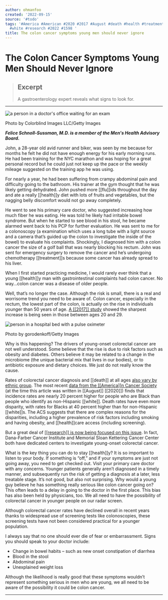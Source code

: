 ```yaml
---
author: ohmanfoo
created: '2022-09-15'
source: '#todo'
tags: '#America #American #2020 #2017 #August #death #health #treatment #2000 #flu
  #white #research #2022 #1598 '
title: The colon cancer symptoms young men should never ignore
---
```


# The Colon Cancer Symptoms Young Men Should Never Ignore

> ## Excerpt
> A gastroenterology expert reveals what signs to look for.

---
![a person in a doctor's office waiting for an exam](https://pocket-image-cache.com/direct?resize=w[[2000]]&url=https%3A%2F%2Fhips.hearstapps.com%2Fhmg-prod.s3.amazonaws.com%2Fimages%2Fmid-adult-man-sitting-on-an-examination-table-in-a-royalty-free-image-[[1598]]708740.jpg%3Fcrop%3D1.00xw%3A1.00xh%3B0%2C0%26resize%3D640%3A%2A)

Photo by Colorblind Images LLC/Getty Images

**_Felice Schnoll-Sussman, M.D. is a member of the Men's Health Advisory Board._**  

John, a 28-year old avid runner and biker, was seen by me because for months he felt he did not have enough energy for his early morning runs. He had been training for the NYC marathon and was hoping for a great personal record but he could just not keep up the pace or the weekly mileage suggested on the training app he was using.

For nearly a year, he had been suffering from crampy abdominal pain and difficulty going to the bathroom. His trainer at the gym thought that he was likely getting dehydrated. John pushed more [[flu]]ids throughout the day and ate a really [[health]]y diet with lots of fruits and vegetables, but the nagging belly discomfort would not go away completely.

He went to see his primary care doctor, who suggested increasing how much fiber he was eating. He was told he likely had irritable bowel syndrome. But when he started to see blood in his stool, he became alarmed went back to his PCP for further evaluation. He was sent to me for a colonoscopy (a examination which uses a long tube with a light source and a camera that’s guided up the colon to investigate the inside of the bowel) to evaluate his complaints. Shockingly, I diagnosed him with a colon cancer the size of a golf ball that was nearly blocking his rectum. John was sent for emergency surgery to remove the cancer and he’s undergoing chemotherapy [[treatment]]s because some cancer has already spread to his liver.

When I first started practicing medicine, I would rarely ever think that a young [[health]]y man with gastrointestinal complaints had colon cancer. No way…colon cancer was a disease of older people.

Well, that’s no longer the case. Although the risk is small, there is a real and worrisome trend you need to be aware of. Colon cancer, especially in the rectum, the lowest part of the colon, is actually on the rise in individuals younger than 50 years of age. [A [[2017]] study](https://academic.oup.com/jnci/article/109/8/djw322/3053481) showed the sharpest increase is being seen in those between ages 20 and 29.  

![person in a hospital bed with a pulse oximeter](https://pocket-image-cache.com/direct?resize=w[[2000]]&url=https%3A%2F%2Fhips.hearstapps.com%2Fhmg-prod.s3.amazonaws.com%2Fimages%2Fgettyimages-1046447804.jpg%3Fcrop%3D0.563xw%3A1.00xh%3B0.324xw%2C0%26resize%3D480%3A%2A)

Photo by gorodenkoff/Getty Images

Why is this happening? The drivers of young-onset colorectal cancer are not well understood. Some believe that the rise is due to risk factors such as obesity and diabetes. Others believe it may be related to a change in the microbiome (the unique bacterial mix that lives in our bodies), or to antibiotic exposure and dietary choices. We just do not really know the cause.

Rates of colorectal cancer diagnosis and [[death]] at all ages [also vary by ethnic group](https://www.cancer.org/content/dam/cancer-org/[[research]]/cancer-facts-and-statistics/colorectal-cancer-facts-and-figures/colorectal-cancer-facts-and-figures-[[2020]]-[[2022]].pdf). The most recent [data from the [[America]]n Cancer Society](https://www.cancer.org/content/dam/cancer-org/[[research]]/cancer-facts-and-statistics/colorectal-cancer-facts-and-figures/colorectal-cancer-facts-and-figures-[[2020]]-[[2022]].pdf) (at the time this article was written in [[August]] [[2020]]) finds that incidence rates are nearly 20 percent higher for people who are Black than people who identify as non-Hispanic [[white]]. Death rates have even more disparity, with rates for Blacks at 40 percent higher than for non-Hispanic [[white]]s. The ACS suggests that there are complex reasons for the disparities, including a higher prevalence of risk factors including smoking and having obesity, and [[health]]care access (including screening).

But a great deal of [[[research]] is now being focused on this issue](https://www.mens[[health]].com/[[health]]/a28401324/young-men-colon-cancer/). In fact, Dana-Farber Cancer Institute and Memorial Sloan Kettering Cancer Center both have dedicated centers to investigate young-onset colorectal cancer.

What is the key thing you can do to stay [[health]]y? It is so important to listen to your body. If something is “off,” and if your symptoms are just not going away, you need to get checked out. Visit your primary care doctor with any concerns. Younger patients generally aren’t diagnosed in a timely manner, and subsequently run the risk of getting a diagnosis at a later, less treatable stage. It’s not good, but also not surprising. Why would a young guy believe he has something really serious like colon cancer going on? This often leads to a delay in going to the doctor in the first place. This bias has also been held by physicians, too. We all need to have the possibility of colorectal cancer in younger people on our radar screen.

Although colorectal cancer rates have declined overall in recent years thanks to widespread use of screening tests like colonoscopies, these screening tests have not been considered practical for a younger population.

I always say that no one should ever die of fear or embarrassment. Signs you should speak to your doctor include:

-   Change in bowel habits – such as new onset constipation of diarrhea
-   Blood in the stool
-   Abdominal pain
-   Unexplained weight loss

Although the likelihood is really good that these symptoms wouldn’t represent something serious in men who are young, we all need to be aware of the possibility it could be colon cancer.  

___